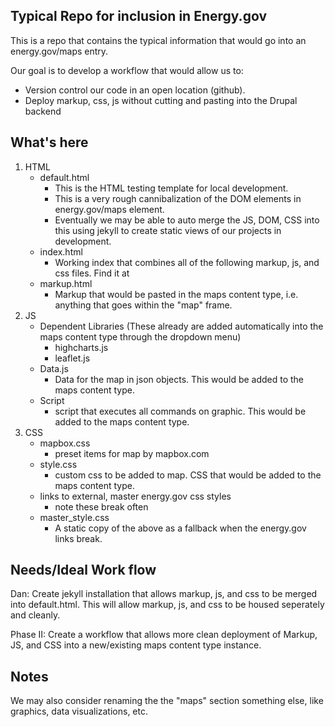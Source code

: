 ## Typical Repo for inclusion in Energy.gov

This is a repo that contains the typical information that would go into an energy.gov/maps entry. 

Our goal is to develop a workflow that would allow us to: 

* Version control our code in an open location (github).
* Deploy markup, css, js without cutting and pasting into the Drupal backend

## What's here

1.	HTML
	* default.html
		- This is the HTML testing template for local development.
		- This is a very rough cannibalization of the DOM elements in energy.gov/maps element.
		- Eventually we may be able to auto merge the JS, DOM, CSS into this using jekyll to create static views of our projects in development.
	* index.html
		- Working index that combines all of the following markup, js, and css files. Find it at [](energyapps.github.com/budget_production)
	* markup.html
		- Markup that would be pasted in the maps content type, i.e. anything that goes within the "map" frame.
2. JS
	* Dependent Libraries (These already are added automatically into the maps content type through the dropdown menu)
		- highcharts.js
		- leaflet.js
	* Data.js
		- Data for the map in json objects. This would be added to the maps content type.
	* Script
		- script that executes all commands on graphic. This would be added to the maps content type.
3. CSS
	* mapbox.css 
		- preset items for map by mapbox.com
	* style.css
		- custom css to be added to map. CSS that would be added to the maps content type.
	* links to external, master energy.gov css styles
		- note these break often
	* master_style.css
		- A static copy of the above as a fallback when the energy.gov links break.

## Needs/Ideal Work flow

Dan: Create jekyll installation that allows markup, js, and css to be merged into default.html. This will allow markup, js, and css to be housed seperately and cleanly.

Phase II: Create a workflow that allows more clean deployment of Markup, JS, and CSS into a new/existing maps content type instance.

## Notes

We may also consider renaming the the "maps" section something else, like graphics, data visualizations, etc.

